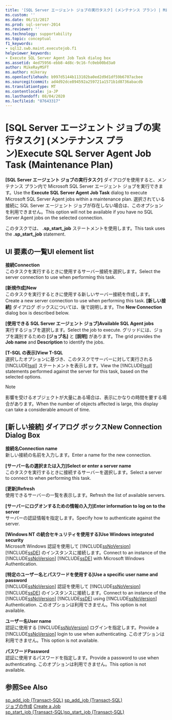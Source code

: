 ```yaml
---
title: '[SQL Server エージェント ジョブの実行タスク] (メンテナンス プラン) | Microsoft Docs'
ms.custom: ''
ms.date: 06/13/2017
ms.prod: sql-server-2014
ms.reviewer: ''
ms.technology: supportability
ms.topic: conceptual
f1_keywords:
- sql12.swb.maint.executejob.f1
helpviewer_keywords:
- Execute SQL Server Agent Job Task dialog box
ms.assetid: 4ed75956-ebb8-4d8c-9c16-fc0eb00bd3a0
author: MikeRayMSFT
ms.author: mikeray
ms.openlocfilehash: b997d5144b113102ba0ed2d9d1df59b6707acbee
ms.sourcegitcommit: ad4d92dce894592a259721a1571b1d8736abacdb
ms.translationtype: MT
ms.contentlocale: ja-JP
ms.lasthandoff: 08/04/2020
ms.locfileid: "87643317"
---
```

# <a name="execute-sql-server-agent-job-task-maintenance-plan"></a><span data-ttu-id="652f2-102">[SQL Server エージェント ジョブの実行タスク] (メンテナンス プラン)</span><span class="sxs-lookup"><span data-stu-id="652f2-102">Execute SQL Server Agent Job Task (Maintenance Plan)</span></span>
  <span data-ttu-id="652f2-103">**[SQL Server エージェント ジョブの実行タスク]** ダイアログを使用すると、メンテナンス プラン内で Microsoft SQL Server エージェント ジョブを実行できます。</span><span class="sxs-lookup"><span data-stu-id="652f2-103">Use the **Execute SQL Server Agent Job Task** dialog to execute Microsoft SQL Server Agent jobs within a maintenance plan.</span></span> <span data-ttu-id="652f2-104">選択されている接続に SQL Server エージェント ジョブが存在しない場合は、このオプションを利用できません。</span><span class="sxs-lookup"><span data-stu-id="652f2-104">This option will not be available if you have no SQL Server Agent jobs on the selected connection.</span></span>  
  
 <span data-ttu-id="652f2-105">このタスクでは、 **.sp_start_job** ステートメントを使用します。</span><span class="sxs-lookup"><span data-stu-id="652f2-105">This task uses the **.sp_start_job** statement.</span></span>  
  
## <a name="ui-element-list"></a><span data-ttu-id="652f2-106">UI 要素の一覧</span><span class="sxs-lookup"><span data-stu-id="652f2-106">UI element list</span></span>  
 <span data-ttu-id="652f2-107">**接続**</span><span class="sxs-lookup"><span data-stu-id="652f2-107">**Connection**</span></span>  
 <span data-ttu-id="652f2-108">このタスクを実行するときに使用するサーバー接続を選択します。</span><span class="sxs-lookup"><span data-stu-id="652f2-108">Select the server connection to use when performing this task.</span></span>  
  
 <span data-ttu-id="652f2-109">**[新規作成]**</span><span class="sxs-lookup"><span data-stu-id="652f2-109">**New**</span></span>  
 <span data-ttu-id="652f2-110">このタスクを実行するときに使用する新しいサーバー接続を作成します。</span><span class="sxs-lookup"><span data-stu-id="652f2-110">Create a new server connection to use when performing this task.</span></span> <span data-ttu-id="652f2-111">**[新しい接続]** ダイアログ ボックスについては、後で説明します。</span><span class="sxs-lookup"><span data-stu-id="652f2-111">The **New Connection** dialog box is described below.</span></span>  
  
 <span data-ttu-id="652f2-112">**[使用できる SQL Server エージェント ジョブ]**</span><span class="sxs-lookup"><span data-stu-id="652f2-112">**Available SQL Agent jobs**</span></span>  
 <span data-ttu-id="652f2-113">実行するジョブを選択します。</span><span class="sxs-lookup"><span data-stu-id="652f2-113">Select the job to execute.</span></span> <span data-ttu-id="652f2-114">グリッドには、ジョブを識別するための **[ジョブ名]** と **[説明]** があります。</span><span class="sxs-lookup"><span data-stu-id="652f2-114">The grid provides the **Job name** and **Description** to identify the jobs.</span></span>  
  
 <span data-ttu-id="652f2-115">**[T-SQL の表示]**</span><span class="sxs-lookup"><span data-stu-id="652f2-115">**View T-SQL**</span></span>  
 <span data-ttu-id="652f2-116">選択したオプションに基づき、このタスクでサーバーに対して実行される [!INCLUDE[tsql](../../includes/tsql-md.md)] ステートメントを表示します。</span><span class="sxs-lookup"><span data-stu-id="652f2-116">View the [!INCLUDE[tsql](../../includes/tsql-md.md)] statements performed against the server for this task, based on the selected options.</span></span>  
  
> [!NOTE]  
>  <span data-ttu-id="652f2-117">影響を受けるオブジェクトが大量にある場合は、表示にかなりの時間を要する場合があります。</span><span class="sxs-lookup"><span data-stu-id="652f2-117">When the number of objects affected is large, this display can take a considerable amount of time.</span></span>  
  
## <a name="new-connection-dialog-box"></a><span data-ttu-id="652f2-118">[新しい接続] ダイアログ ボックス</span><span class="sxs-lookup"><span data-stu-id="652f2-118">New Connection Dialog Box</span></span>  
 <span data-ttu-id="652f2-119">**接続名**</span><span class="sxs-lookup"><span data-stu-id="652f2-119">**Connection name**</span></span>  
 <span data-ttu-id="652f2-120">新しい接続の名前を入力します。</span><span class="sxs-lookup"><span data-stu-id="652f2-120">Enter a name for the new connection.</span></span>  
  
 <span data-ttu-id="652f2-121">**[サーバー名の選択または入力]**</span><span class="sxs-lookup"><span data-stu-id="652f2-121">**Select or enter a server name**</span></span>  
 <span data-ttu-id="652f2-122">このタスクを実行するときに接続するサーバーを選択します。</span><span class="sxs-lookup"><span data-stu-id="652f2-122">Select a server to connect to when performing this task.</span></span>  
  
 <span data-ttu-id="652f2-123">**[更新]**</span><span class="sxs-lookup"><span data-stu-id="652f2-123">**Refresh**</span></span>  
 <span data-ttu-id="652f2-124">使用できるサーバーの一覧を表示します。</span><span class="sxs-lookup"><span data-stu-id="652f2-124">Refresh the list of available servers.</span></span>  
  
 <span data-ttu-id="652f2-125">**[サーバーにログオンするための情報の入力]**</span><span class="sxs-lookup"><span data-stu-id="652f2-125">**Enter information to log on to the server**</span></span>  
 <span data-ttu-id="652f2-126">サーバーの認証情報を指定します。</span><span class="sxs-lookup"><span data-stu-id="652f2-126">Specify how to authenticate against the server.</span></span>  
  
 <span data-ttu-id="652f2-127">**[Windows NT の統合セキュリティを使用する]**</span><span class="sxs-lookup"><span data-stu-id="652f2-127">**Use Windows integrated security**</span></span>  
 <span data-ttu-id="652f2-128">Microsoft Windows 認証を使用して [!INCLUDE[ssNoVersion](../../includes/ssnoversion-md.md)] [!INCLUDE[ssDE](../../includes/ssde-md.md)] のインスタンスに接続します。</span><span class="sxs-lookup"><span data-stu-id="652f2-128">Connect to an instance of the [!INCLUDE[ssNoVersion](../../includes/ssnoversion-md.md)] [!INCLUDE[ssDE](../../includes/ssde-md.md)] with Microsoft Windows Authentication.</span></span>  
  
 <span data-ttu-id="652f2-129">**[特定のユーザー名とパスワードを使用する]**</span><span class="sxs-lookup"><span data-stu-id="652f2-129">**Use a specific user name and password**</span></span>  
 <span data-ttu-id="652f2-130">[!INCLUDE[ssNoVersion](../../includes/ssnoversion-md.md)] 認証を使用して [!INCLUDE[ssNoVersion](../../includes/ssnoversion-md.md)] [!INCLUDE[ssDE](../../includes/ssde-md.md)] のインスタンスに接続します。</span><span class="sxs-lookup"><span data-stu-id="652f2-130">Connect to an instance of the [!INCLUDE[ssNoVersion](../../includes/ssnoversion-md.md)] [!INCLUDE[ssDE](../../includes/ssde-md.md)] using [!INCLUDE[ssNoVersion](../../includes/ssnoversion-md.md)] Authentication.</span></span> <span data-ttu-id="652f2-131">このオプションは利用できません。</span><span class="sxs-lookup"><span data-stu-id="652f2-131">This option is not available.</span></span>  
  
 <span data-ttu-id="652f2-132">**ユーザー名**</span><span class="sxs-lookup"><span data-stu-id="652f2-132">**User name**</span></span>  
 <span data-ttu-id="652f2-133">認証に使用する [!INCLUDE[ssNoVersion](../../includes/ssnoversion-md.md)] ログインを指定します。</span><span class="sxs-lookup"><span data-stu-id="652f2-133">Provide a [!INCLUDE[ssNoVersion](../../includes/ssnoversion-md.md)] login to use when authenticating.</span></span> <span data-ttu-id="652f2-134">このオプションは利用できません。</span><span class="sxs-lookup"><span data-stu-id="652f2-134">This option is not available.</span></span>  
  
 <span data-ttu-id="652f2-135">**パスワード**</span><span class="sxs-lookup"><span data-stu-id="652f2-135">**Password**</span></span>  
 <span data-ttu-id="652f2-136">認証に使用するパスワードを指定します。</span><span class="sxs-lookup"><span data-stu-id="652f2-136">Provide a password to use when authenticating.</span></span> <span data-ttu-id="652f2-137">このオプションは利用できません。</span><span class="sxs-lookup"><span data-stu-id="652f2-137">This option is not available.</span></span>  
  
## <a name="see-also"></a><span data-ttu-id="652f2-138">参照</span><span class="sxs-lookup"><span data-stu-id="652f2-138">See Also</span></span>  
 <span data-ttu-id="652f2-139">[sp_add_job &#40;Transact-SQL&#41;](/sql/relational-databases/system-stored-procedures/sp-add-job-transact-sql) </span><span class="sxs-lookup"><span data-stu-id="652f2-139">[sp_add_job &#40;Transact-SQL&#41;](/sql/relational-databases/system-stored-procedures/sp-add-job-transact-sql) </span></span>  
 <span data-ttu-id="652f2-140">[ジョブの作成](../../ssms/agent/create-a-job.md) </span><span class="sxs-lookup"><span data-stu-id="652f2-140">[Create a Job](../../ssms/agent/create-a-job.md) </span></span>  
 [<span data-ttu-id="652f2-141">sp_start_job &#40;Transact-SQL&#41;</span><span class="sxs-lookup"><span data-stu-id="652f2-141">sp_start_job &#40;Transact-SQL&#41;</span></span>](/sql/relational-databases/system-stored-procedures/sp-start-job-transact-sql)  
  
  
